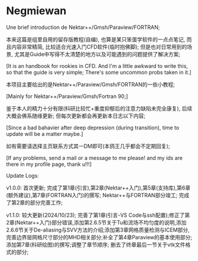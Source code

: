 # Negmiewan
Une brief introduction de Nektar++/Gmsh/Paraview/FORTRAN; 

本来这篇是组里自用的留存版教程(自编), 也算是某只笨蛋学软件的一点点笔记, 而且内容非常精简, 比较适合光速入门CFD软件(临时抱佛脚); 但是也对日常用到的场景, 尤其是Guide中写得不太清楚的地方以及可能遇到的问题提供了解决方案;

[It is an handbook for rookies in CFD. And I'm a little awkward to write this, so that the guide is very simple; There's some uncommon probs taken in it.]

本项目主要给出的是Nektar++/Paraview/Gmsh/FORTRAN的一些小教程;

[Mainly for Nektar++/Paraview/Gmsh/Fortran 90;]

鉴于本人的精力十分有限(科研比较忙+重度抑郁后的注意力缺陷未完全康复), 后续大概会佛系随缘更新; 但每次更新都会再更新本日志以下内容;

[Since a bad bahavier after deep depression (during transition), time to update will be a matter maybe.]

如有需要请选择主页联系方式其一DM即可(本鸽王几乎都会不定期回复);

[If any problems, send a mail or a message to me please! and my ids are there in my profile page, thank u!!!]


Update Logs:

v1.0.0: 首次更新; 完成了第1章(引言),第2章(Nektar++入门),第5章(支持库),第6章(额外建议),第7章(FORTRAN入门)的撰写; Nektar++与FORTRAN部分竣工; 完成了第2章的部分完善工作;

v1.1.0: 较大更新(2024/10/23); 完善了第1章(引言-VS Code与ssh配置);修正了第2章(Nektar++入门)部分错误,添加第2.6.5节关于Tu和流场不均匀度的说明,添加2.6.6节关于De-aliasing与SVV方法的介绍;添加第3章网格质量检测与ICEM部分,完善边界层网格尺寸部分的MHD相关部分;补全了第4章Paraview的基本使用部分;添加第7章(科研绘图)的撰写;调整了章节顺序; 删去了终章最后一节关于vtk文件格式的部分;
